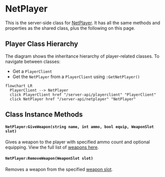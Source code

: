 # NetPlayer

This is the server-side class for [NetPlayer](/shared-api/netplayer). It has all the same methods and properties as the shared class, plus the following on this page.


## Player Class Hierarchy

The diagram shows the inheritance hierarchy of player-related classes. To navigate between classes:
- Get a `PlayerClient`
- Get the `NetPlayer` from a `PlayerClient` using `:GetNetPlayer()`


```mermaid
flowchart LR
  PlayerClient --> NetPlayer
  click PlayerClient href "/server-api/playerclient" "PlayerClient"
  click NetPlayer href "/server-api/netplayer" "NetPlayer"
```

## Class Instance Methods

#### `NetPlayer:GiveWeapon(string name, int ammo, bool equip, WeaponSlot slot)`

Gives a weapon to the player with specified ammo count and optional equipping. View the full list of [weapons here](/reference/weapons-list).

#### `NetPlayer:RemoveWeapon(WeaponSlot slot)`

Removes a weapon from the specified [weapon slot](/shared-api/weaponslot).

